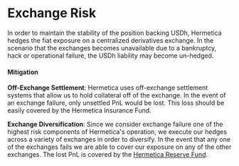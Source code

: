 # Exchange Risk

In order to maintain the stability of the position backing USDh, Hermetica hedges the fiat exposure on a centralized derivatives exchange. In the scenario that the exchanges becomes unavailable due to a bankruptcy, hack or operational failure, the USDh liability may become un-hedged.

#### **Mitigation**

**Off-Exchange Settlement**: Hermetica uses off-exchange settlement systems that allow us to hold collateral off of the exchange. In the event of an exchange failure, only unsettled PnL would be lost. This loss should be easily covered by the Hermetica Insurance Fund.

**Exchange Diversification**: Since we consider exchange failure one of the highest risk components of Hermetica's operation, we execute our hedges across a variety of exchanges in order to diversify. In the event that any one of the exchanges fails we are able to cover our exposure on any of the other exchanges. The lost PnL is covered by the [Hermetica Reserve Fund](https://docs.hermetica.fi/usdh/hermetica-reserve-fund).
